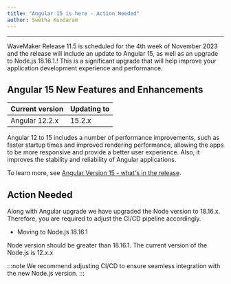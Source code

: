 ```yaml
---
title: "Angular 15 is here - Action Needed"
author: Swetha Kundaram
---
```

---

WaveMaker Release 11.5 is scheduled for the 4th week of November 2023 and the release will include an update to Angular 15, as well as an upgrade to Node.js 18.16.1.! This is a significant upgrade that will help improve your application development experience and performance.

<!-- truncate -->

## Angular 15 New Features and Enhancements

|Current version|	Updating to|
|---|---|
|Angular 12.2.x	| 15.2.x |

Angular 12 to 15 includes a number of performance improvements, such as faster startup times and improved rendering performance, allowing the apps to be more responsive and provide a better user experience. Also, it improves the stability and reliability of Angular applications.

To learn more, see [Angular Version 15 - what's in the release](https://blog.angular.io/angular-v15-is-now-available-df7be7f2f4c8).

## Action Needed

Along with Angular upgrade we have upgraded the Node version to 18.16.x. Therefore, you are required to adjust the CI/CD pipeline accordingly. 

- Moving to Node.js 18.16.1

Node version should be greater than 18.16.1. The current version of the Node.js is 12.x.x 

:::note
We recommend adjusting CI/CD to ensure seamless integration with the new Node.js version. 
:::



